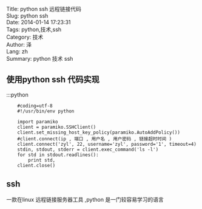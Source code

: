 Title: python ssh 远程链接代码  
Slug: python ssh  
Date: 2014-01-14 17:23:31  
Tags: python,技术,ssh  
Category: 技术  
Author: 泽  
Lang: zh  
Summary: python 技术 ssh  




使用python  ssh 代码实现
--------------------

:::python 
        
        #coding=utf-8
        #!/usr/bin/env python
        
        import paramiko
        client = paramiko.SSHClient()
        client.set_missing_host_key_policy(paramiko.AutoAddPolicy())
        #client.connect(ip , 端口 , 用户名 , 用户密码 , 链接超时时间 )
        client.connect('zyl', 22, username='zyl', password='1', timeout=4)
        stdin, stdout, stderr = client.exec_command('ls -l')
        for std in stdout.readlines():
            print std,
        client.close()

ssh
------------
一款在linux 远程链接服务器工具  ,python 是一门较容易学习的语言  
